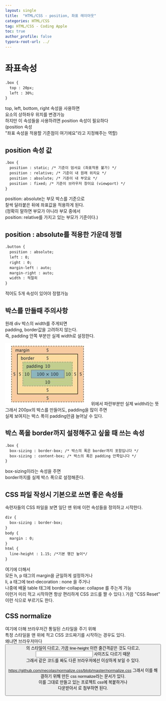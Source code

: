 ```yaml
---
layout: single
title:  "HTML/CSS - position, 좌표 레이아웃"
categories: HTML/CSS
tag: HTML/CSS - Coding Apple
toc: true
author_profile: false
typora-root-url: ../
---
```


# 좌표속성
```html
.box {
  top : 20px;
  left : 30%;
}
```
top, left, bottom, right 속성을 사용하면\
요소의 상하좌우 위치를 변경가능\
하지만 이 속성들을 사용하려면 position 속성이 필요하다\
(position 속성\
"좌표 속성을 적용할 기준점이 여기에요"라고 지정해주는 역할)

## position 속성 값
```html
.box {
  position : static; /* 기준이 엄서요 (좌표적용 불가) */
  position : relative; /* 기준이 내 원래 위치요 */
  position : absolute; /* 기준이 내 부모요 */
  position : fixed; /* 기준이 브라우저 창이요 (viewport) */
}
```
position: absolute는 부모 박스를 기준으로\
찰싹 달라붙은 뒤에 좌표값을 적용하게 된다.\
(정확히 말하면 부모가 아니라 부모 중에서\
position: relative를 가지고 있는 부모가 기준이다.)

## position : absolute를 적용한 가운데 정렬
```html
.button {
  position : absolute; 
  left : 0;
  right : 0; 
  margin-left : auto;
  margin-right : auto;
  width : 적절히
}
```
적어도 5개 속성이 있어야 정렬가능


## 박스를 만들때 주의사항
원래 div 박스의 width를 주게되면\
padding, border값을 고려하지 않는다.\
즉, padding 안쪽 부분만 실제 width로 설정한다.

![boxwidth](/images/2023-11-13-html,css-5/boxwidth.png)
위에서 파란부분만 실제 width라는 뜻\
그래서 200px의 박스를 만들어도, padding을 많이 주면\
실제 보여지는 박스 폭이 padding만큼 늘어날 수 있다.

## 박스 폭을 border까지 설정해주고 싶을 때 쓰는 속성
```html
.box {
  box-sizing : border-box; /* 박스의 폭은 border까지 포함입니다 */
  box-sizing : content-box; /* 박스의 폭은 padding 안쪽입니다 */
}
```
box-sizing이라는 속성을 주면\
border까지를 실제 박스 폭으로 설정해준다.

## CSS 파일 작성시 기본으로 쓰면 좋은 속성들
숙련자들의 CSS 파일을 보면 일단 맨 위에 이런 속성들을 정의하고 시작한다.
```html
div {
  box-sizing : border-box;
}
body {
  margin : 0;
}
html {
  line-height : 1.15; /*기본 행간 높이*/
}
```
여기에 더해서\
모든 h, p 태그의 margin을 균일하게 설정하거나\
li, a 태그에 text-decoration : none 을 주거나\
나중에 배울 table 태그에 border-collapse: collapse 를 주는게 가능\
이런거 미리 적고 시작하면 항상 편리하게 CSS 코드를 짤 수 있다.\ 
가끔 "CSS Reset" 이런 식으로 부르기도 한다.

## CSS normalize
여기에 더해 브라우저간 통일된 스타일을 주기 위해\
특정 스타일을 맨 위에 적고 CSS 코드짜기를 시작하는 경우도 있다.\
왜냐면 브라우저마다 <button>의 스타일이 다르고, 가끔 line-height 이런 줄간격같은 것도 다르고, <input> 사이즈도 다르기 때문\
그래서 같은 코드를 짜도 다른 브라우저에선 이상하게 보일 수 있다.


https://github.com/necolas/normalize.css/blob/master/normalize.css
그래서 이를 해결하기 위해 만든 css normalize라는 문서가 있다.\
이를 그대로 만들고 있는 프로젝트 css에 복붙하거나\
다운받아서 <link>로 첨부하면 된다.